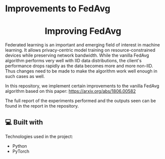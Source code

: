 # Improvements to FedAvg

<h1 align="center" id="title">Improving FedAvg</h1>

<p id="description">Federated learning is an important and emerging field of interest in machine learning. It allows privacy-centric model training on resource-constrained devices while preserving network bandwidth. While the vanilla FedAvg algorithm performs very well with IID data distributions, the client's performance drops rapidly as the data becomes more and more non-IID. Thus changes need to be made to make the algorithm work well enough in such cases as well. 
  
In this repository, we implement certain improvements to the vanilla FedAvg algorithm based on this paper: https://arxiv.org/abs/1806.00582

The full report of the experiments performed and the outputs seen can be found in the report in the repository.
</p>

  
  
<h2>💻 Built with</h2>

Technologies used in the project:

*   Python
*   PyTorch

